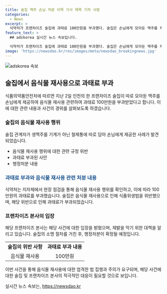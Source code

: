 ```yaml
---
title: 술집 맥주 손님 처분 이목 기사 제목 기자 사람
categories:
  - News
excerpt: >
  식약처가 프랜차이즈 술집에 과태료 100만원을 부과했다. 술집은 손님에게 모아둔 맥주를 제공한 것으로 밝혀졌는데, 이는 음식물 재사용 기준 위반으로 나타났다. 해당 술집은 식품위생법을 위반하고, 관할 지자체는 현장 점검 후 행정처분을 확정하게 된다고 밝혔다. 술집 측은 거품 문제를 해결하기 위해 착오가 생겼다고 주장했다. 이에 논란은 계속되고 있다.
feature_text: >
  ## adskorea 실시간 뉴스 속보입니다.

  식약처가 프랜차이즈 술집에 과태료 100만원을 부과했다. 술집은 손님에게 모아둔 맥주를 제공한 것으로 밝혀졌는데, 이는 음식물 재사용 기준 위반으로 나타났다. 해당 술집은 식품위생법을 위반하고, 관할 지자체는 현장 점검 후 행정처분을 확정하게 된다고 밝혔다. 술집 측은 거품 문제를 해결하기 위해 착오가 생겼다고 주장했다. 이에 논란은 계속되고 있다.
image: 'https://newsdao.kr/res/images/meta/newsdao_breakingnews.jpg'
---
```


<p><img src="https://newsdao.kr/res/images/meta/newsdao_breakingnews.jpg" alt="adskorea 속보" /></p>

<h2 data-ke-size="size26">술집에서 음식물 재사용으로 과태료 부과</h2>

<p>식품의약품안전처에 따르면 지난 2일 인천의 한 프랜차이즈 술집이 따로 모아둔 맥주를 손님에게 제공하여 음식물 재사용 관련하여 과태료 100만원을 부과받았다고 합니다. 이에 대한 관련 내용과 사건의 경위를 살펴보도록 하겠습니다.</p>

<p data-ke-size="size16"></p>

<h3>술집의 음식물 재사용 행위</h3>

<p>술집 관계자가 생맥주를 기계가 아닌 철제통에 따로 담아 손님에게 제공한 사례가 발견되었습니다.</p>

<ul>
    <li>음식물 재사용 행위에 대한 관련 규정 위반</li>
    <li>과태료 부과된 사안</li>
    <li>행정처분 내용</li>
</ul>

<p data-ke-size="size16"></p>

<h3><b><span style="color: #1a5490;">과태료 부과와 음식물 재사용 관련 처분 내용</span></b></h3>

<p>식약처는 지자체에서 현장 점검을 통해 음식물 재사용 행위를 확인하고, 이에 따라 100만원의 과태료를 부과했습니다. 술집은 음식물 재사용으로 인해 식품위생법을 위반했으며, 해당 위반으로 인해 과태료가 부과되었습니다.</p>

<p data-ke-size="size16"></p>

<h3>프랜차이즈 본사의 입장</h3>

<p>해당 프랜차이즈 본사는 해당 사건에 대한 입장을 밝혔으며, 재발을 막기 위한 대책을 알리고 있습니다. 술집의 소명 절차를 거친 후, 행정처분이 확정될 예정입니다.</p>

<table>
    <tr>
        <td style="text-align: center; height: 17px;"><b>술집의 위반 사항</b></td>
        <td style="text-align: center; height: 17px;"><b>과태료 부과 내용</b></td>
    </tr>
    <tr>
        <td style="text-align: center; height: 17px;">음식물 재사용</td>
        <td style="text-align: center; height: 17px;">100만원</td>
    </tr>
</table>

<p data-ke-size="size16"></p>

<p>이번 사건을 통해 음식물 재사용에 대한 엄격한 법 집행과 주의가 요구되며, 해당 사건에 대한 술집 및 프랜차이즈 본사의 적극적인 대응이 필요할 것으로 보입니다.</p>
실시간 뉴스 속보는, <a href="https://newsdao.kr" rel="dofollow">https://newsdao.kr</a>


